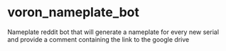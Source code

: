 # voron_nameplate_bot
<WIP>Nameplate reddit bot that will generate a nameplate for every new serial and provide a comment containing the link to the google drive
